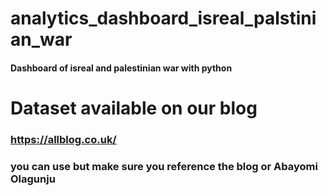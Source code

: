 # analytics_dashboard_isreal_palstinian_war
#### Dashboard of isreal and palestinian war with python

# Dataset available on our blog

### https://allblog.co.uk/

### you can use but make sure you reference the blog or Abayomi Olagunju
